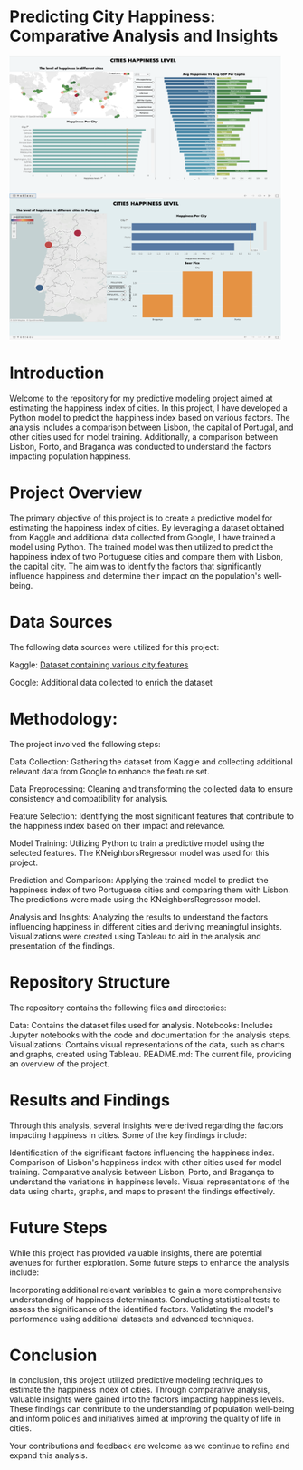 # Predicting City Happiness: Comparative Analysis and Insights
<img align="left" width="480" height="250" alt="img" src="https://github.com/ricaranes/Predicting-City-Happiness-Comparative-Analysis-and-Insights/blob/main/Screenshot%202024-01-11%20at%2017.59.02.png" />
<img align="rigth" width="480" height="250" alt="img" src="https://github.com/ricaranes/Predicting-City-Happiness-Comparative-Analysis-and-Insights/blob/main/Screenshot%202024-01-11%20at%2017.59.29.png" />


# Introduction

Welcome to the repository for my predictive modeling project aimed at estimating the happiness index of cities. In this project, I have developed a Python model to predict the happiness index based on various factors. The analysis includes a comparison between Lisbon, the capital of Portugal, and other cities used for model training. Additionally, a comparison between Lisbon, Porto, and Bragança was conducted to understand the factors impacting population happiness.

# Project Overview

The primary objective of this project is to create a predictive model for estimating the happiness index of cities. By leveraging a dataset obtained from Kaggle and additional data collected from Google, I have trained a model using Python. The trained model was then utilized to predict the happiness index of two Portuguese cities and compare them with Lisbon, the capital city. The aim was to identify the factors that significantly influence happiness and determine their impact on the population's well-being.

# Data Sources
The following data sources were utilized for this project:

Kaggle: [Dataset containing various city features](https://www.kaggle.com/datasets/prasertk/healthy-lifestyle-cities-report-2021)

Google: Additional data collected to enrich the dataset

# Methodology:
The project involved the following steps:

Data Collection: Gathering the dataset from Kaggle and collecting additional relevant data from Google to enhance the feature set.

Data Preprocessing: Cleaning and transforming the collected data to ensure consistency and compatibility for analysis.

Feature Selection: Identifying the most significant features that contribute to the happiness index based on their impact and relevance.

Model Training: Utilizing Python to train a predictive model using the selected features. The KNeighborsRegressor model was used for this project.

Prediction and Comparison: Applying the trained model to predict the happiness index of two Portuguese cities and comparing them with Lisbon. The predictions were made using the KNeighborsRegressor model.

Analysis and Insights: Analyzing the results to understand the factors influencing happiness in different cities and deriving meaningful insights. Visualizations were created using Tableau to aid in the analysis and presentation of the findings.

# Repository Structure
The repository contains the following files and directories:

Data: Contains the dataset files used for analysis.
Notebooks: Includes Jupyter notebooks with the code and documentation for the analysis steps.
Visualizations: Contains visual representations of the data, such as charts and graphs, created using Tableau.
README.md: The current file, providing an overview of the project.


# Results and Findings
Through this analysis, several insights were derived regarding the factors impacting happiness in cities. Some of the key findings include:

Identification of the significant factors influencing the happiness index.
Comparison of Lisbon's happiness index with other cities used for model training.
Comparative analysis between Lisbon, Porto, and Bragança to understand the variations in happiness levels.
Visual representations of the data using charts, graphs, and maps to present the findings effectively.

# Future Steps
While this project has provided valuable insights, there are potential avenues for further exploration. Some future steps to enhance the analysis include:

Incorporating additional relevant variables to gain a more comprehensive understanding of happiness determinants.
Conducting statistical tests to assess the significance of the identified factors.
Validating the model's performance using additional datasets and advanced techniques.

# Conclusion
In conclusion, this project utilized predictive modeling techniques to estimate the happiness index of cities. Through comparative analysis, valuable insights were gained into the factors impacting happiness levels. These findings can contribute to the understanding of population well-being and inform policies and initiatives aimed at improving the quality of life in cities.

Your contributions and feedback are welcome as we continue to refine and expand this analysis.
